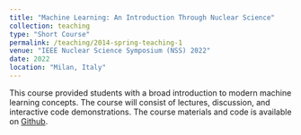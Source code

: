 ```yaml
---
title: "Machine Learning: An Introduction Through Nuclear Science"
collection: teaching
type: "Short Course"
permalink: /teaching/2014-spring-teaching-1
venue: "IEEE Nuclear Science Symposium (NSS) 2022"
date: 2022
location: "Milan, Italy"
---
```


This course provided students with a broad introduction to modern machine learning concepts. The course will consist of lectures, discussion, and interactive code demonstrations. The course materials and code is available on [Github](https://github.com/jghawaly/IEEE_Intro2ML).
